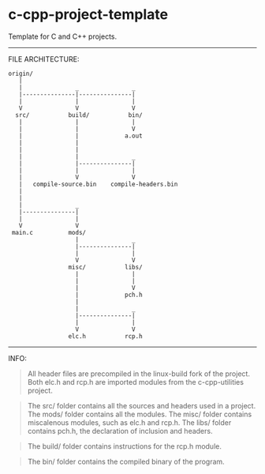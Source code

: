 # c-cpp-project-template
Template for C and C++ projects.

---------------------------------------------------------------------

FILE ARCHITECTURE:

    origin/
       |
       |               _               _
       |---------------|---------------|
       |               |               |
       V               V               V
      src/           build/           bin/
       |               |               |
       |               |               V
       |               |             a.out
       |               |               
       |               |               
       |               |               _
       |               |---------------|
       |               |               |
       |               V               V
       |   compile-source.bin    compile-headers.bin
       |
       |
       |               _
       |---------------|
       |               |
       V               V
     main.c          mods/
                       |               _
                       |---------------|
                       |               |
                       V               V
                     misc/           libs/
                       |               |
                       |               |
                       |               V
                       |             pch.h
                       |
                       |               _
                       |---------------|
                       |               |
                       V               V
                     elc.h           rcp.h

---------------------------------------------------------------------

INFO:

> All header files are precompiled in the linux-build fork of the project.
> Both elc.h and rcp.h are imported modules from the c-cpp-utilities project.

> The src/ folder contains all the sources and headers used in a project.
> The mods/ folder contains all the modules.
> The misc/ folder contains miscalenous modules, such as elc.h and rcp.h.
> The libs/ folder contains pch.h, the declaration of inclusion and headers.

> The build/ folder contains instructions for the rcp.h module.

> The bin/ folder contains the compiled binary of the program.
